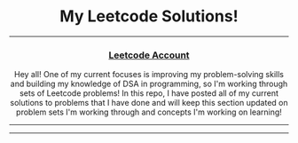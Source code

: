 <h1 align='center'>My Leetcode Solutions!</h1>

---

<h3 align='center'><a href='https://leetcode.com/u/CodeOmnister/'>Leetcode Account</a></h3>

<p align='center'>Hey all! One of my current focuses is improving my problem-solving skills and building my knowledge of DSA in programming, so I'm working through sets of Leetcode problems! In this repo, I have posted all of my current solutions to problems that I have done and will keep this section updated on problem sets I'm working through and concepts I'm working on learning!</p>

---



---

